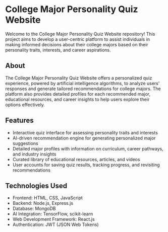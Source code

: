 # College Major Personality Quiz Website

Welcome to the College Major Personality Quiz Website repository! This project aims to develop a user-centric platform to assist individuals in making informed decisions about their college majors based on their personality traits, interests, and career aspirations.

## About

The College Major Personality Quiz Website offers a personalized quiz experience, powered by artificial intelligence algorithms, to analyze users' responses and generate tailored recommendations for college majors. The platform also provides detailed profiles for each recommended major, educational resources, and career insights to help users explore their options effectively.

## Features

- Interactive quiz interface for assessing personality traits and interests
- AI-driven recommendation engine for generating personalized major suggestions
- Detailed major profiles with information on curriculum, career pathways, and industry insights
- Curated library of educational resources, articles, and videos
- User accounts for saving quiz results, tracking progress, and revisiting recommendations

## Technologies Used

- Frontend: HTML, CSS, JavaScript
- Backend: Node.js, Express.js
- Database: MongoDB
- AI Integration: TensorFlow, scikit-learn
- Web Development Framework: React.js
- Authentication: JWT (JSON Web Tokens)
